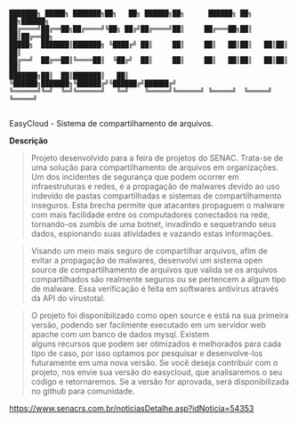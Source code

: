 ```

███████╗ █████╗ ███████╗██╗   ██╗ ██████╗██╗      ██████╗ ██╗   ██╗██████╗ 
██╔════╝██╔══██╗██╔════╝╚██╗ ██╔╝██╔════╝██║     ██╔═══██╗██║   ██║██╔══██╗
█████╗  ███████║███████╗ ╚████╔╝ ██║     ██║     ██║   ██║██║   ██║██║  ██║
██╔══╝  ██╔══██║╚════██║  ╚██╔╝  ██║     ██║     ██║   ██║██║   ██║██║  ██║
███████╗██║  ██║███████║   ██║   ╚██████╗███████╗╚██████╔╝╚██████╔╝██████╔╝
╚══════╝╚═╝  ╚═╝╚══════╝   ╚═╝    ╚═════╝╚══════╝ ╚═════╝  ╚═════╝ ╚═════╝ 
                                                                           
```
<p>EasyCloud - Sistema de compartilhamento de arquivos.</p> 


**Descrição**

> Projeto desenvolvido para a feira de projetos do SENAC. Trata-se de uma solução para compartilhamento de arquivos em organizações. Um dos incidentes de segurança 
que podem ocorrer em infraestruturas e redes, é a propagação de malwares devido ao uso indevido de pastas compartilhadas e sistemas de compartilhamento inseguros. 
Esta brecha  permite que atacantes propaguem o malware com mais facilidade entre os computadores conectados na rede, tornando-os zumbis de uma botnet, invadindo e        sequetrando seus dados, espionando suas atividades e vazando estas informações.
     
>Visando um meio mais seguro de compartilhar arquivos, afim de evitar a propagação de malwares, desenvolvi um sistema open source de compartilhamento de arquivos que valida se os arquivos compartilhados são realmente seguros ou se pertencem a algum tipo de malware. Essa verificação é feita em softwares antivirus através da API do virustotal. 
     
>O projeto foi disponibilizado como open source e está na sua primeira versão, podendo ser facilmente executado em um servidor web apache com um banco de dados mysql. Existem  
alguns recursos que podem ser otimizados e melhorados para cada tipo de caso, por isso optamos por pesquisar e desenvolve-los futuramente em uma nova versão. Se você deseja contribuir com o projeto, nos envie sua versão do easycloud, que analisaremos o seu código e retornaremos. Se a versão for aprovada, será disponibilizada no github para comunidade.
 
 
<a href="https://www.senacrs.com.br/noticiasDetalhe.asp?idNoticia=54353">https://www.senacrs.com.br/noticiasDetalhe.asp?idNoticia=54353</a>
  
